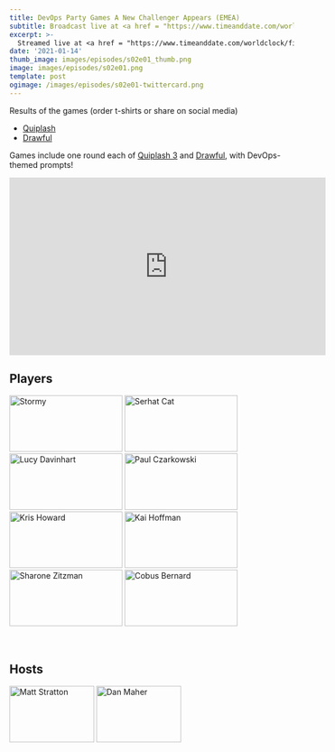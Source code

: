```yaml
---
title: DevOps Party Games A New Challenger Appears (EMEA)
subtitle: Broadcast live at <a href = "https://www.timeanddate.com/worldclock/fixedtime.html?msg=DevOps+Party+Games+A+New+Challenger+Appears+%28EMEA%29&iso=20210114T20&p1=3903" target = "_blank">Thursday 14 January 20:00 UTC+1</a> 
excerpt: >-
  Streamed live at <a href = "https://www.timeanddate.com/worldclock/fixedtime.html?msg=DevOps+Party+Games+A+New+Challenger+Appears+%28EMEA%29&iso=20210114T20&p1=3903" target = "_blank">20:00 UTC+1</a><br> on Thursday 14 January
date: '2021-01-14'
thumb_image: images/episodes/s02e01_thumb.png
image: images/episodes/s02e01.png
template: post
ogimage: /images/episodes/s02e01-twittercard.png
---
```

Results of the games (order t-shirts or share on social media)

- [Quiplash](http://games.jackbox.tv/artifact/quiplash3Game/bd28cd79e28512d08999670b478aed85/)
- [Drawful](http://games.jackbox.tv/artifact/DrawfulGame/984d654d16227504704741d5d5db60a4/)

Games include one round each of [Quiplash 3](https://www.jackboxgames.com/quiplash-three/) and [Drawful](https://www.jackboxgames.com/drawful-two/), with DevOps-themed prompts!

<iframe width="560" height="315" src="https://www.youtube.com/embed/5IF0swpL3X8" frameborder="0" allow="accelerometer; autoplay; clipboard-write; encrypted-media; gyroscope; picture-in-picture" allowfullscreen></iframe>

## Players

<a href = "https://twitter.com/stormy_prime" class = "player-episode-page" target = "_blank"><img src = "/images/players/stormy.png" alt="Stormy" width="200" height="100" class = "player-episode-page"></a>
<a href = "https://twitter.com/srhtcn" class = "player-episode-page" target = "_blank"><img src = "/images/players/serhat-can.png" alt="Serhat Cat" width="200" height="100" class = "player-episode-page"></a>
<a href = "https://twitter.com/LucyDavinhart" class = "player-episode-page" target = "_blank"><img src = "/images/players/lucy-davinhart.png" alt="Lucy Davinhart" width="200" height="100" class = "player-episode-page"></a>
<a href = "https://twitter.com/pczarkowski" class = "player-episode-page" target = "_blank"><img src = "/images/players/paul-czarkowski.png" alt="Paul Czarkowski" width="200" height="100" class = "player-episode-page"></a>
<a href = "https://twitter.com/web_goddess" class = "player-episode-page" target = "_blank"><img src = "/images/players/kris-howard.png" alt="Kris Howard" width="200" height="100" class = "player-episode-page"></a>
<a href = "https://twitter.com/kaipmdh" class = "player-episode-page" target = "_blank"><img src = "/images/players/kai-hoffman.png" alt="Kai Hoffman" width="200" height="100" class = "player-episode-page"></a>
<a href = "https://twitter.com/shar1z" class = "player-episode-page" target = "_blank"><img src = "/images/players/sharone-zitzman.png" alt="Sharone Zitzman" width="200" height="100" class = "player-episode-page"></a>
<a href = "https://twitter.com/cobusbernard" class = "player-episode-page" target = "_blank"><img src = "/images/players/cobus-bernard.png" alt="Cobus Bernard" width="200" height="100" class = "player-episode-page"></a>

<br clear = "all">

## Hosts
<a href = "https://twitter.com/mattstratton" class = "player-episode-page"><img src = "/images/hosts/matty2.png" alt="Matt Stratton" width="150" height="100" class = "player-episode-page"></a>
<a href = "https://twitter.com/phrawzty" class = "player-episode-page"><img src = "/images/hosts/phrawzty.png" alt="Dan Maher" width="150" height="100" class = "player-episode-page"></a>
